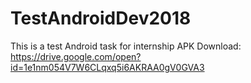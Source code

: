 # TestAndroidDev2018
This is a test Android task for internship
APK Download: https://drive.google.com/open?id=1e1nm054V7W6CLqxq5i6AKRAA0gV0GVA3

